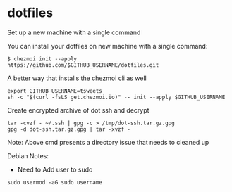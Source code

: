 # dotfiles
Set up a new machine with a single command

You can install your dotfiles on new machine with a single command:
```
$ chezmoi init --apply https://github.com/$GITHUB_USERNAME/dotfiles.git
```

A better way that installs the chezmoi cli as well
```
export GITHUB_USERNAME=tsweets
sh -c "$(curl -fsLS get.chezmoi.io)" -- init --apply $GITHUB_USERNAME
```

Create encrypted archive of dot ssh and decrypt
``` 
tar -cvzf - ~/.ssh | gpg -c > /tmp/dot-ssh.tar.gz.gpg
gpg -d dot-ssh.tar.gz.gpg | tar -xvzf -
```
Note: Above cmd presents a directory issue that needs to cleaned up

Debian Notes:

- Need to Add user to sudo
```
sudo usermod -aG sudo username
````

